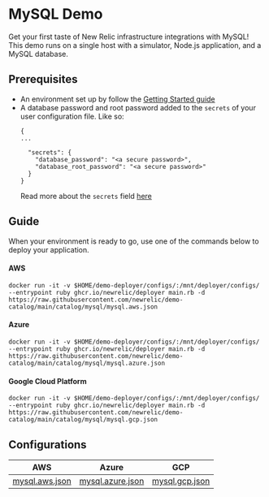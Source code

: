 # MySQL Demo
Get your first taste of New Relic infrastructure integrations with MySQL! This demo runs on a single host with a simulator, Node.js application, and a MySQL database.

## Prerequisites
* An environment set up by follow the [Getting Started guide](../../GETTING_STARTED.md)
* A database password and root password added to the `secrets` of your user configuration file. Like so:
  ```
  {
  ...

    "secrets": {
      "database_password": "<a secure password>",
      "database_root_password": "<a secure password>"
    }
  }
  ```
  Read more about the `secrets` field [here](https://github.com/newrelic/demo-deployer/blob/main/documentation/user_config/secrets.md)

## Guide
When your environment is ready to go, use one of the commands below to deploy your application.

#### AWS
```
docker run -it -v $HOME/demo-deployer/configs/:/mnt/deployer/configs/ --entrypoint ruby ghcr.io/newrelic/deployer main.rb -d https://raw.githubusercontent.com/newrelic/demo-catalog/main/catalog/mysql/mysql.aws.json
```

#### Azure
```
docker run -it -v $HOME/demo-deployer/configs/:/mnt/deployer/configs/ --entrypoint ruby ghcr.io/newrelic/deployer main.rb -d https://raw.githubusercontent.com/newrelic/demo-catalog/main/catalog/mysql/mysql.azure.json
```

#### Google Cloud Platform
```
docker run -it -v $HOME/demo-deployer/configs/:/mnt/deployer/configs/ --entrypoint ruby ghcr.io/newrelic/deployer main.rb -d https://raw.githubusercontent.com/newrelic/demo-catalog/main/catalog/mysql/mysql.gcp.json
```

## Configurations
| AWS | Azure | GCP |
|---|---|---|
| [mysql.aws.json](https://raw.githubusercontent.com/newrelic/demo-catalog/main/catalog/mysql/mysql.aws.json) | [mysql.azure.json](https://raw.githubusercontent.com/newrelic/demo-catalog/main/catalog/mysql/mysql.azure.json) | [mysql.gcp.json](https://raw.githubusercontent.com/newrelic/demo-catalog/main/catalog/mysql/mysql.gcp.json) |

